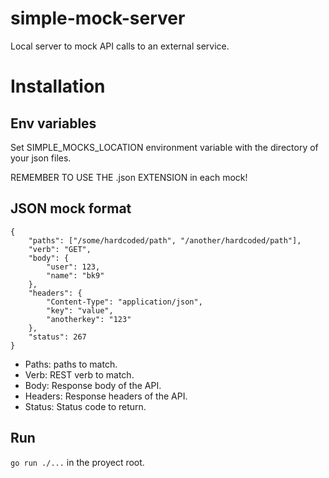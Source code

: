 # simple-mock-server
Local server to mock API calls to an external service.

# Installation
## Env variables
Set SIMPLE_MOCKS_LOCATION environment variable with the directory of your json files.

REMEMBER TO USE THE .json EXTENSION in each mock!

## JSON mock format
    {
        "paths": ["/some/hardcoded/path", "/another/hardcoded/path"],
        "verb": "GET",
        "body": {
            "user": 123,
            "name": "bk9"
        },
        "headers": {
            "Content-Type": "application/json",
            "key": "value", 
            "anotherkey": "123"
        },
        "status": 267
    }

- Paths: paths to match.
- Verb: REST verb to match.
- Body: Response body of the API.
- Headers: Response headers of the API.
- Status: Status code to return.

## Run
`go run ./...` in the proyect root.
